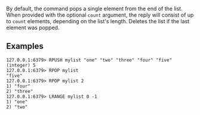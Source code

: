 By default, the command pops a single element from the end of the list.
When provided with the optional `count` argument, the reply will consist of up
to `count` elements, depending on the list's length.
Deletes the list if the last element was popped.

## Examples

```
127.0.0.1:6379> RPUSH mylist "one" "two" "three" "four" "five"
(integer) 5
127.0.0.1:6379> RPOP mylist
"five"
127.0.0.1:6379> RPOP mylist 2
1) "four"
2) "three"
127.0.0.1:6379> LRANGE mylist 0 -1
1) "one"
2) "two"
```
